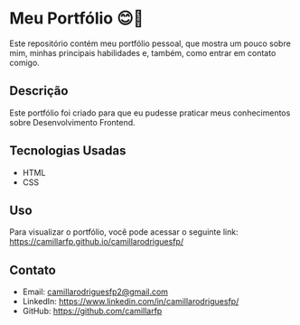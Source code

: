 # Meu Portfólio 😊🌷
Este repositório contém meu portfólio pessoal, que mostra um pouco sobre mim, minhas principais habilidades e, também, como entrar em contato comigo.

## Descrição
Este portfólio foi criado para que eu pudesse praticar meus conhecimentos sobre Desenvolvimento Frontend.

## Tecnologias Usadas
- HTML
- CSS

## Uso
Para visualizar o portfólio, você pode acessar o seguinte link: https://camillarfp.github.io/camillarodriguesfp/

## Contato
- Email: camillarodriguesfp2@gmail.com
- LinkedIn: https://www.linkedin.com/in/camillarodriguesfp/
- GitHub: https://github.com/camillarfp
